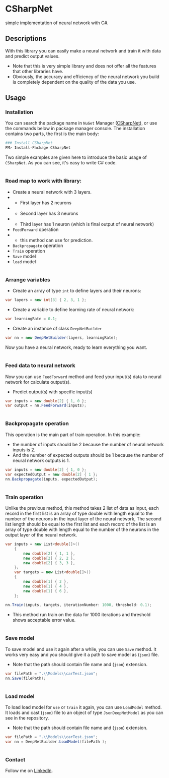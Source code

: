 # CSharpNet
simple implementation of neural network with C#.

## Descriptions
With this library you can easily make a neural network and train it with data and predict output values.
- Note that this is very simple library and does not offer all the features that other libraries have.
- Obviously, the accuracy and efficiency of the neural network you build is completely dependent on the quality of the data you use.
 
## Usage
### Installation
You can search the package name in `NuGet` Manager  ([CSharpNet](https://www.nuget.org/packages/CSharpNet)), or use the commands below in package manager console.
The installation contains two parts, the first is the main body:

```sh
### Install CSharpNet
PM> Install-Package CSharpNet
```
Two simple examples are given here to introduce the basic usage of `CSharpNet`. As you can see, it's easy to write C# code.
#
### Road map to work with library:
- Create a neural network with 3 layers.
- - First layer has 2 neurons
- - Second layer has 3 neurons
- - Third layer has 1 neuron (which is final output of neural network)
- `FeedForward` operation
- - this method can use for prediction.
- `Backpropagate` operation
- `Train` operation
- `Save` model
- `load` model

#
### Arrange variables
- Create an array of type `int` to define layers and their neurons:
```csharp
var layers = new int[3] { 2, 3, 1 };
```
- Create a variable to define learning rate of neural network: 
```csharp
var learningRate = 0.1;
```
- Create an instance of class `DeepNetBuilder`
```csharp
var nn = new DeepNetBuilder(layers, learningRate);
```
Now you have a neural network, ready to learn everything you want.

#
### Feed data to neural network
Now you can use `FeedForward` method and feed your input(s) data to neural network for calculate output(s).
- Predict output(s) with specific input(s)
```csharp
var inputs = new double[2] { 1, 0 };
var output = nn.FeedForward(inputs);
```

#
### Backpropagate operation
This operation is the main part of train operation.
In this example:
- the number of inputs should be 2 because the number of neural network inputs is 2.
- And the number of expected outputs should be 1 because the number of neural network outputs is 1.
```csharp
var inputs = new double[2] { 1, 0 };
var expectedOutput = new double[2] { 1 };
nn.Backpropagate(inputs, expectedOutput);
```

#
### Train operation
Unlike the previous method, this method takes 2 list of data as input, each record in the first list is an array of type double with length equal to the number of the neurons in the input layer of the neural network, The second list length should be equal to the first list and each record of the list is an array of type double with length equal to the number of the neurons in the output layer of the neural network.
```csharp
var inputs = new List<double[]>()
	{
	    new double[2] { 1, 1 },
        new double[2] { 2, 2 },
        new double[2] { 3, 3 },
    };
    var targets = new List<double[]>()
    {
	    new double[1] { 2 },
        new double[1] { 4 },
        new double[1] { 6 },
	};
	
nn.Train(inputs, targets, iterationNumber: 1000, threshold: 0.1);
```
- This method run train on the data for 1000 iterations and threshold shows acceptable error value.

#
### Save model
To save model and use it again after a while, you can use `Save` method.
It works very easy and you should give it a path to save model as (`json`) file.
- Note that the path should contain file name and (`json`) extension.
```csharp
var filePath = ".\\Models\\carTest.json";
nn.Save(filePath);
```
#
### Load model
To load load model for `use` or `train` it again, you can use `LoadModel` method.
It loads and cast (`json`) file to an object of type `JsonDeepNetModel` as you can see in the repository.
- Note that the path should contain file name and (`json`) extension.
```csharp
var filePath = ".\\Models\\carTest.json";
var nn = DeepNetBuilder.LoadModel(filePath );
```
#
### Contact
Follow me on [LinkedIn](https://www.linkedin.com/in/mehran-bazrafkan/).